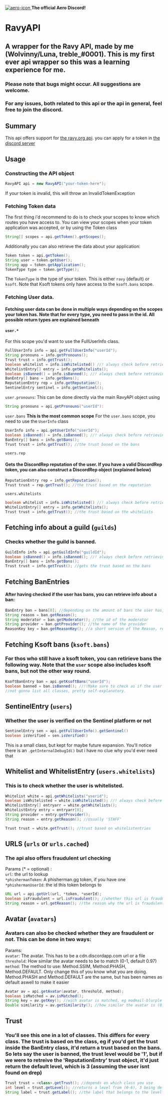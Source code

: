 [discord-invite]: https://discord.gg/d6sGxdfFk9
[aero-icon]: https://cdn.discordapp.com/emojis/941839556406292500.webp?size=44&quality=lossless

[ ![aero-icon][] ][discord-invite] **The official Aero Discord!**
# RavyAPI
## A wrapper for the Ravy API, made by me (Wolvinny/Luna, treble_#0001). This is my first ever api wrapper so this was a learning experience for me. 
### Please note that bugs might occur. All suggestions are welcome.
### For any issues, both related to this api or the api in general, feel free to join the discord. 

## Summary
This api offers support for <a href=https://docs.ravy.org/share/5bc92059-64ef-4d6d-816e-144b78e97d89/doc/the-api-AjLeh3dpsp>the ravy.org api</a>.
you can apply for a token in <a href=https://discord.gg/d6sGxdfFk9>the discord server</a>

## Usage
### Constructing the API object
```java
RavyAPI api = new RavyAPI("your-token-here");
```
If your token is invalid, this will throw an InvalidTokenException

### Fetching Token data
The first thing i'd recommend to do is to check your scopes to know which routes you have access to. You can view your scopes when your token application was accepted, or by using the Token class
```java
String[] scopes = api.getToken().getScopes();
```
Additionally you can also retrieve the data about your application:
```java
Token token = api.getToken();
String user = token.getUser();
String app = token.getApplication();
TokenType type = token.getType();
```
The `TokenType` is the type of your token. This is either `ravy` (default) or `ksoft`. Note that Ksoft tokens only have access to the `ksoft.bans` scope.

### Fetching User data.
#### Fetching user data can be done in multiple ways depending on the scopes your token has. Note that for every type, you need to pass in the id. All possible return types are explained beneath
#### `user.*` 
For this scope you'd want to use the FullUserInfo class.
```java
FullUserInfo info = api.getFullUserInfo("userId");
String pronouns = info.getPronouns();
Trust trust = info.getTrust();
boolean whitelist = info.isWhitelisted() //! always check before retrieving whitelists, else an error might occur
WhitelistEntry[] entry = info.getWhitelists();
boolean isBanned() = info.isBanned(); //! always check before retrieving bans, else an error might occur
BanEntry[] bans = info.getBans();
ReputationEntry rep = info.getReputation();
SentinelEntry sentinel = info.getSentinel();
```

`user.pronouns`:
This can be done directly via the main RavyAPI object using
```java
String pronouns = api.getPronouns("userId"):
```

`user.bans` **This is the most common scope**
For the `user.bans` scope, you need to use the `UserInfo` class

```java
UserInfo info = api.getUserInfo("userId");
boolean isBanned() = info.isBanned(); //! always check before retrieving bans, else an error might occur
BanEntry[] bans = info.getBans();
Trust trust = info.getTrust(); //the trust based on the bans
```

`users.rep`
#### Gets the DiscordRep reputation of the user. If you have a valid DiscordRep token, you can also construct a DiscordRep object (explained below)
```java
ReputationEntry rep = info.getReputation();
Trust trust = rep.getTrust(); //the trust based on the reputation
```

`users.whitelists`
```java
boolean whitelist = info.isWhitelisted() //! always check before retrieving whitelists, else an error might occur
WhitelistEntry[] entry = info.getWhitelists();
Trust trust = info.getTrust(); //the trust based on the whitelists
```
## Fetching info about a guild (`guilds`)
### Checks whether the guild is banned. 
```java
GuildInfo info = api.getGuildInfo("guildId");
boolean isBanned() = info.isBanned(); //! always check before retrieving bans, else an error might occur
BanEntry[] bans = info.getBans();
Trust trust = info.getTrust(); //gets the trust based on the bans
```


## Fetching BanEntries
#### After having checked if the user has bans, you can retrieve info about a ban:
```java
BanEntry ban = bans[0]; //depending on the amount of bans the user has, this can be multiple
String reason = ban.getReason();
String moderator = ban.getModerator(); //the id of the moderator
String provider = ban.getProvider(); //the name of the provider
ReasonKey key = ban.getReasonKey(); //a short version of the Reason, returned as a single ReasonKey enum object;
```

## Fetching Ksoft bans (`ksoft.bans`)
### For thos who still have a ksoft token, you can retirieve bans the following way. Note that the `user` scope also includes ksoft bans, but not the other way round.
```java
KsoftBanEntry ban = api.getKsoftBans("userId");
boolean banned = ban.isBanned(); //!!Make sure to check as if the user isn't banned all of the following fields are null;
//not gonna list all classes, pretty self-explanatory.
```

## SentinelEntry (`users`)
### Whether the user is verified on the Sentinel platform or not
```java
SentinelEntry sen = api.getFullUserInfo().getSentinel()
boolean isVerified = sen.isVerified()
```
This is a small class, but kept for maybe future expansion. You'll notice there is an `.getInternalDebugId()` but i have no clue why you'd ever need that

## Whitelist and WhitelistEntry (`users.whitelists`)
### This is to check whether the user is whitelisted.

```java
Whitelist white = api.getWhitelists("userid");
boolean isWhitelisted = white.isWhitelisted(); //! always check before retrieving, else an error might occur
WhitelistEntry[] entryarr = white.getWhitelists();
WhitelistEntry entry = entryarr[0];
String provider = entry.getProvider();
String reason = entry.getReason(); //Usually 'STAFF'

Trust trust = white.getTrust(); //trust based on whitelistentries
``` 

## URLS (`urls` or `urls.cached`)
### The api also offers fraudulent url checking
Params (* = optional) :<br/>
`url`: the url to lookup<br/>
`*phishermanToken`: A phisherman.gg token, if you have one<br/>
`*phishermanUserId`: the id this token belongs to<br/>
```java
URL url = api.getUrl(url, *token, *userId);
boolean isFraudulent = url.isFraudulent(); //whether this url is fraudulent
String reason = url.getReason(); //the reason why the url is fraudulent
```

## Avatar (`avatars`)
### Avatars can also be checked whether they are fraudulent or not. This can be done in two ways: 
Params:<br/>
`avatar`: The avatar. This has to be a cdn.discordapp.com url or a file<br/>
`threshold`: How similar the avatar needs to be to match (0-1, default 0.97)<br/>
`method`: The method to use: Method.SSIM, Method.PHASH, Method.DEFAULT. Only change this of you know what you are doing. Method.PHASH and Method.DEFAULT are the same, but has been names as default aswell to make it easier
```java
Avatar av = api.getAvatar(avatar, threshold, method);
boolean isMatched = av.isMatched();
String key = av.getKey(); //wich avatar is matched, eg modmail-blurple
Double similarity = av.getSimilarity(); //how similar the avatar is (0.00-1.00)
```

## Trust
### You'll see this one in a lot of classes. This differs for every class. The trust is based on the class, eg if you'd get the trust inside the BanEntry class, it'd return a trust based on the bans. So lets say the user is banned, the trust level would be '1', but if we were to retreive the 'ReputationEntry' trust object, it'd just return the default level, which is 3 (assuming the user isnt found on drep)

```java
Trust trust = <class>.getTrust(); //depends on which class you use
int level = trust.getLevel(); //returns a level from (0-6), 3 being default
String label = trust.getLabel(); //the label that belongs to the level
```

































